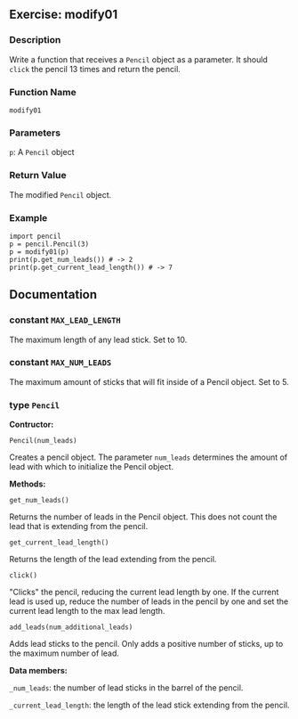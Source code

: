 Exercise: modify01
----------------------

### Description

Write a function that receives a `Pencil` object as a parameter. It should
`click` the pencil 13 times and return the pencil.

### Function Name

`modify01`

### Parameters

`p`: A `Pencil` object

### Return Value

The modified `Pencil` object.

### Example

    import pencil
    p = pencil.Pencil(3)
    p = modify01(p)
    print(p.get_num_leads()) # -> 2
    print(p.get_current_lead_length()) # -> 7

## Documentation

### constant `MAX_LEAD_LENGTH`

The maximum length of any lead stick. Set to 10.

<p></p>

### constant `MAX_NUM_LEADS`

The maximum amount of sticks that will fit inside of a Pencil object. Set to 5.

<p></p>

### type `Pencil`

**Contructor:**

`Pencil(num_leads)`

Creates a pencil object. The parameter `num_leads` determines the amount of lead
with which to initialize the Pencil object.

**Methods:**

`get_num_leads()`

Returns the number of leads in the Pencil object. This does not count the lead
that is extending from the pencil.

`get_current_lead_length()`

Returns the length of the lead extending from the pencil.

`click()`

"Clicks" the pencil, reducing the current lead length by one. If the current
lead is used up, reduce the number of leads in the pencil by one and set the
current lead length to the max lead length.

`add_leads(num_additional_leads)`

Adds lead sticks to the pencil. Only adds a positive number of sticks, up to the
maximum number of lead.

**Data members:**

`_num_leads`: the number of lead sticks in the barrel of the pencil.

`_current_lead_length`: the length of the lead stick extending from the pencil.
